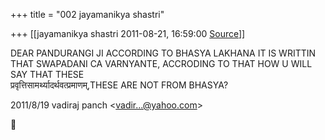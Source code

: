 +++
title = "002 jayamanikya shastri"

+++
[[jayamanikya shastri	2011-08-21, 16:59:00 [Source](https://groups.google.com/g/bvparishat/c/4_E6eBz-cgA)]]



DEAR PANDURANGI JI ACCORDING TO BHASYA LAKHANA IT IS WRITTIN THAT 
SWAPADANI CA VARNYANTE, ACCRODING TO THAT HOW U WILL SAY THAT THESE  
प्रवृत्तिसामर्थ्यादर्थवत्प्रमाणम्,THESE ARE NOT FROM BHASYA?  
  

2011/8/19 vadiraj panch \<[vadir...@yahoo.com]()\>




